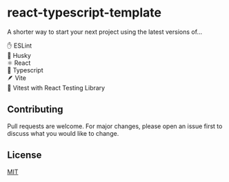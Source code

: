# react-typescript-template

A shorter way to start your next project using the latest versions of...

✋ ESLint<br/>
🐶 Husky<br/>
⚛️ React<br/>
💪 Typescript<br/>
🪶 Vite<br/>
🧪 Vitest with React Testing Library

## Contributing

Pull requests are welcome. For major changes, please open an issue first to discuss what you would like to change.

## License

[MIT](https://choosealicense.com/licenses/mit/)
